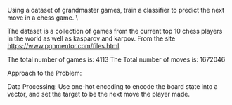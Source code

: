 Using a dataset of grandmaster games, train a classifier to predict the next move in a chess game. \

The dataset is a collection of games from the current top 10 chess players in the world as well as kasparov and karpov. From the site https://www.pgnmentor.com/files.html

The total number of games is: 4113
The Total number of moves is: 1672046

Approach to the Problem:

Data Processing: Use one-hot encoding to encode the board state into a vector, and set the target to be the next move the player made.